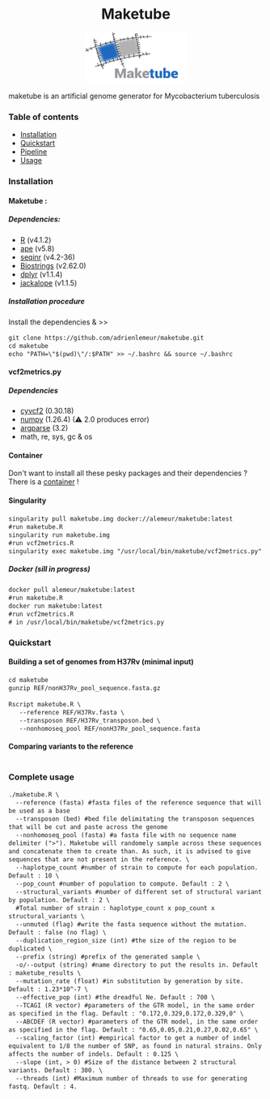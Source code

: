 
<h1 align="center"> Maketube </h1>
<p align="center">
   <img src="/maketube_logo.png" width="200" height="100">
</p>

maketube is an artificial genome generator for Mycobacterium tuberculosis

### Table of contents

<!--ts-->
   - [Installation](#install)
   - [Quickstart](#quickstart)
   - [Pipeline](#pipeline)
   - [Usage](#usage)

### <a name="install"></a>Installation
#### Maketube :
  ##### Dependencies:

  - [R](https://www.r-project.org/) (v4.1.2)
  - [ape](https://cran.r-project.org/web/packages/ape/index.html) (v5.8)
  - [seqinr](https://cran.r-project.org/web/packages/seqinr/index.html) (v4.2-36)
  - [Biostrings](https://bioconductor.org/packages/release/bioc/html/Biostrings.html) (v2.62.0)
  - [dplyr](https://cran.r-project.org/web/packages/dplyr/index.html) (v1.1.4)
  - [jackalope](https://cran.r-project.org/web/packages/jackalope/index.html) (v1.1.5)

   ##### Installation procedure

   Install the dependencies & >>
   ```
   git clone https://github.com/adrienlemeur/maketube.git
   cd maketube
   echo "PATH=\"$(pwd)\"/:$PATH" >> ~/.bashrc && source ~/.bashrc
   ```
#### vcf2metrics.py
  ##### Dependencies
  - [cyvcf2](https://brentp.github.io/cyvcf2/) (0.30.18)
  - [numpy](https://numpy.org/) (1.26.4) (⚠ 2.0 produces error)
  - [argparse](https://pypi.org/project/argparse/) (3.2)
  - math, re, sys, gc & os

#### Container
Don't want to install all these pesky packages and their dependencies ? There is a [container](https://hub.docker.com/r/alemeur/maketube) !
#### Singularity
```
singularity pull maketube.img docker://alemeur/maketube:latest
#run maketube.R
singularity run maketube.img
#run vcf2metrics.R
singularity exec maketube.img "/usr/local/bin/maketube/vcf2metrics.py"
```
##### Docker (sill in progress)
```
docker pull alemeur/maketube:latest
#run maketube.R
docker run maketube:latest
#run vcf2metrics.R
# in /usr/local/bin/maketube/vcf2metrics.py
```

### <a name="quickstart"></a>Quickstart
#### Building a set of genomes from H37Rv (minimal input)
```
cd maketube
gunzip REF/nonH37Rv_pool_sequence.fasta.gz

Rscript maketube.R \
   --reference REF/H37Rv.fasta \
   --transposon REF/H37Rv_transposon.bed \
   --nonhomoseq_pool REF/nonH37Rv_pool_sequence.fasta
```
#### Comparing variants to the reference
```

```

### <a name="usage"></a>Complete usage
```
./maketube.R \
  --reference (fasta) #fasta files of the reference sequence that will be used as a base
  --transposon (bed) #bed file delimitating the transposon sequences that will be cut and paste across the genome
  --nonhomoseq_pool (fasta) #a fasta file with no sequence name delimiter (">"). Maketube will randomely sample across these sequences and concatenate them to create than. As such, it is advised to give sequences that are not present in the reference. \
  --haplotype_count #number of strain to compute for each population. Default : 10 \
  --pop_count #number of population to compute. Default : 2 \
  --structural_variants #number of different set of structural variant by population. Default : 2 \
  #Total number of strain : haplotype_count x pop_count x structural_variants \
  --unmuted (flag) #write the fasta sequence without the mutation. Default : false (no flag) \
  --duplication_region_size (int) #the size of the region to be duplicated \
  --prefix (string) #prefix of the generated sample \
  -o/--output (string) #name directory to put the results in. Default : maketube_results \
  --mutation_rate (float) #in substitution by generation by site. Default : 1.23*10^-7 \
  --effective_pop (int) #the dreadful Ne. Default : 700 \
  --TCAGI (R vector) #parameters of the GTR model, in the same order as specified in the flag. Default : "0.172,0.329,0.172,0.329,0" \
  --ABCDEF (R vector) #parameters of the GTR model, in the same order as specified in the flag. Default : "0.65,0.05,0.21,0.27,0.02,0.65" \
  --scaling_factor (int) #empirical factor to get a number of indel equivalent to 1/8 the number of SNP, as found in natural strains. Only affects the number of indels. Default : 0.125 \
  --slope (int, > 0) #Size of the distance between 2 structural variants. Default : 300. \
  --threads (int) #Maximum number of threads to use for generating fastq. Default : 4.
```
